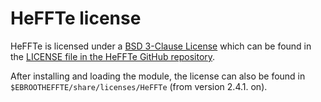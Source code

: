 # HeFFTe license

HeFFTe is licensed under a [BSD 3-Clause License](https://opensource.org/license/bsd-3-clause)
which can be found in the
[LICENSE file in the HeFFTe GitHub repository](https://github.com/icl-utk-edu/heffte/blob/master/LICENSE).

After installing and loading the module, the license can also be found in 
`$EBROOTHEFFTE/share/licenses/HeFFTe` (from version 2.4.1. on).
